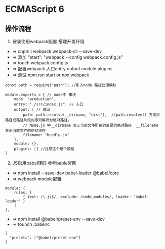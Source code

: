 # ECMAScript 6

## 操作流程
1. 安装使用webpack配置 搭建开发环境  
- => cnpm i webpack webpack-cli --save-dev
- => 添加 "start": "webpack --config webpack.config.js"
- => touch webpack.config.js
- => 配置webpack  入口entry output module plugins 
- => 测试 npm run start or npx webpack
```
const path = require("path"); //引入node 路径处理模块

module.exports = { // node中 模块
    mode: "production",
    entry: "./src/index.js", // 入口
    output: { // 输出
        path: path.resolve(__dirname, "dist"),  //path.resolve() 方法将路径或路径片段的序列解析为绝对路径。
        // Node.js 中__dirname 表示当前文件所在的目录的绝对路径  __filename 表示当前文件的绝对路径
        filename: "bundle.js"
    },
    module: {},
    plugins: [] //注意这个是个数组
}

```
2. JS启用babel转码 参考bable官网
- => npm install --save-dev babel-loader @babel/core
- => webpack module配置
```
module: {
    rules: [
        { test: /\.js$/, exclude: /node_modules/, loader: "babel-loader" }
    ]
},
```
- => npm install @babel/preset-env --save-dev
- => tounch .babelrc
```
{
  "presets": ["@babel/preset-env"]
}
```



